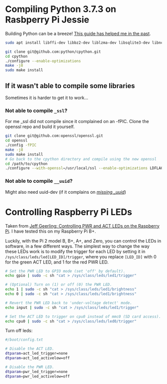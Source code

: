 # Compiling Python 3.7.3 on Rasbperry Pi Jessie

Building Python can be a breeze! [This guide has helped me in the past](https://www.scivision.dev/compile-install-python-beta-raspberry-pi/).
```bash
sudo apt install libffi-dev libbz2-dev liblzma-dev libsqlite3-dev libncurses5-dev libgdbm-dev zlib1g-dev libreadline-dev libssl-dev tk-dev build-essential libncursesw5-dev libc6-dev openssl git
```

```bash
git clone git@github.com:python/cpython.git
cd cpython
./configure --enable-optimizations
make -j8
sudo make install
```

## If it wasn't able to compile some libraries
Sometimes it is harder to get it to work...

### Not able to compile `_ssl`?

For me \_ssl did not compile since it complained on an -fPIC.
Clone the openssl repo and build it yourself.
```bash
git clone git@github.com:openssl/openssl.git
cd openssl
./config -fPIC
make -j8
sudo make install
# Go back to the cpython directory and compile using the new openssl
cd /path/to/cpython
./configure --with-openssl=/usr/local/ssl --enable-optimizations LDFLAGS="-L/usr/local/ssl/lib" CFLAGS=-fPIC
```

### Not able to compile `__uuid`?
Might also need uuid-dev (if it complains on [*missing _uuid*](https://www.reddit.com/r/learnpython/comments/8uohge/uuid_module_missing_when_building_python_37/?utm_source=share&utm_medium=web2x))

# Controlling Raspberry Pi LEDs
Taken from [Jeff Geerling: Controlling PWR and ACT LEDs on the Raspberry Pi](https://www.jeffgeerling.com/blogs/jeff-geerling/controlling-pwr-act-leds-raspberry-pi). I have tested this on my Raspberry Pi B+.

Luckily, with the Pi 2 model B, B+, A+, and Zero, you can control the LEDs in software, in a few different ways. The simplest way to change the way these LEDs work is to modify the trigger for each LED by setting it in `/sys/class/leds/led[LED_ID]/trigger`, where you replace `[LED_ID]` with 0 for the green ACT LED, and 1 for the red PWR LED.
```bash
# Set the PWR LED to GPIO mode (set 'off' by default).
echo gpio | sudo -c sh "cat > /sys/class/leds/led1/trigger"

# (Optional) Turn on (1) or off (0) the PWR LED.
echo 1 | sudo -c sh "cat > /sys/class/leds/led1/brightness"
echo 0 | sudo -c sh "cat > /sys/class/leds/led1/brightness"

# Revert the PWR LED back to 'under-voltage detect' mode.
echo input | sudo -c sh "cat > /sys/class/leds/led1/trigger"

# Set the ACT LED to trigger on cpu0 instead of mmc0 (SD card access).
echo cpu0 | sudo -c sh "cat > /sys/class/leds/led0/trigger"
```

Turn off leds:
```bash
#/boot/config.txt

# Disable the ACT LED.
dtparam=act_led_trigger=none
dtparam=act_led_activelow=off

# Disable the PWR LED.
dtparam=pwr_led_trigger=none
dtparam=pwr_led_activelow=off
```